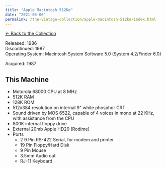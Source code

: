 ```yaml
---
title: "Apple Macintosh 512Ke"
date: "2021-03-06"
permalink: /the-vintage-collection/apple-macintosh-512ke/index.html
---
```


[<- Back to the Collection](/the-vintage-collection/)

Released: 1986  
Discontinued: 1987  
Operating System: Macintosh System Software 5.0 (System 4.2/Finder 6.0)

Acquired: 1987

## This Machine

- Motorola 68000 CPU at 8 MHz
- 512K RAM
- 128K ROM
- 512x384 resolution on internal 9" white phosphor CRT
- Sound driven by MOS 6522, capable of 4 voices in mono at 22 KHz, with assistance from the CPU
- 800K internal floppy drive
- External 20mb Apple HD20 (Rodime)
- Ports
    - 2 9 Pin RS-422 Serial, for modem and printer
    - 19 Pin Floppy/Hard Disk
    - 9 Pin Mouse
    - 3.5mm Audio out
    - RJ-11 Keyboard
